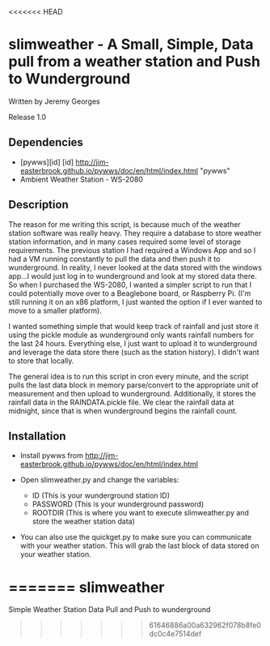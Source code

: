 <<<<<<< HEAD
# slimweather - A Small, Simple, Data pull from a weather station and Push to Wunderground

Written by Jeremy Georges 

Release 1.0

## Dependencies
* [pywws][id]
    [id] http://jim-easterbrook.github.io/pywws/doc/en/html/index.html "pywws" 
* Ambient Weather Station -  WS-2080

## Description
The reason for me writing this script, is because much of the weather station software was really heavy. They require
a database to store weather station information, and in many cases required some level of storage requirements. The previous station I had required a Windows App and so I had a VM running constantly to pull the data and 
then push it to wunderground. In reality, I never looked at the data stored with the windows app...I would just
log in to wunderground and look at my stored data there. So when I purchased the WS-2080, I wanted a simpler 
script to run that I could potentially move over to a Beaglebone board, or Raspberry Pi. (I'm still running
it on an x86 platform, I just wanted the option if I ever wanted to move to a smaller platform).
     
I wanted something simple that would keep track of rainfall and just store it using the pickle module as
wunderground only wants rainfall numbers for the last 24 hours. Everything else, I just want to upload it 
to wunderground and leverage the data store there (such as the station history). I didn't want to store that locally. 

The general idea is to run this script in cron every minute, and the script pulls the last data block in memory 
parse/convert to the appropriate unit of measurement and then upload to wunderground. Additionally, it stores
the rainfall data in the RAINDATA.pickle file. We clear the rainfall data at midnight, since that is when
wunderground begins the rainfall count. 


## Installation

* Install pywws from http://jim-easterbrook.github.io/pywws/doc/en/html/index.html 
* Open slimweather.py and change the variables:
  * ID (This is your wunderground station ID)
  * PASSWORD (This is your wunderground password)
  * ROOTDIR (This is where you want to execute slimweather.py  and store the weather station data)

* You can also use the quickget.py to make sure you can communicate with your weather station. This will 
grab the last block of data stored on your weather station. 
 

=======
slimweather
===========

Simple Weather Station Data Pull and Push to wunderground
>>>>>>> 61646886a00a632962f078b8fe0dc0c4e7514def
